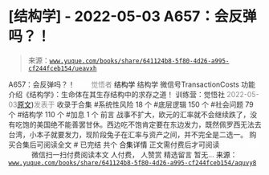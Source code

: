 # [结构学] - 2022-05-03 A657：会反弹吗？！

> 来源：[`www.yuque.com/books/share/641124b8-5f80-4d26-a995-cf244fceb154/ueavxh`](https://www.yuque.com/books/share/641124b8-5f80-4d26-a995-cf244fceb154/ueavxh)

<ne-p id="520f42f3293818f927861ebbd5b15da4_p_0" data-lake-id="520f42f3293818f927861ebbd5b15da4_p_0"><ne-text id="ub41fed41" style="color: rgb(51, 51, 51);">A657：会反弹吗？！</ne-text></ne-p> <ne-p id="15ef6d829581b03222d26cab5cd473a0" data-lake-id="15ef6d829581b03222d26cab5cd473a0"><ne-text id="ucfba475d" ne-fontsize="12" style="color: rgb(255, 255, 255);">原创</ne-text><ne-text id="u5f22c450" style="color: rgb(140, 140, 140);">觉悟者</ne-text> <ne-text id="u7da04c14" ne-fontsize="14">结构学</ne-text></ne-p> <ne-p id="815e16ca0dadcc577a8d590db9ad3d50" data-lake-id="815e16ca0dadcc577a8d590db9ad3d50"><ne-text id="uace946da" ne-fontsize="14" ne-bold="true" style="color: rgb(51, 51, 51);">结构学</ne-text></ne-p> <ne-p id="f60f3799b8e742356849051b0b54b530" data-lake-id="f60f3799b8e742356849051b0b54b530"><ne-text id="ue09b3894" ne-fontsize="14" style="color: rgb(51, 51, 51);">微信号</ne-text><ne-text id="u99654244" ne-fontsize="14" style="color: rgb(51, 51, 51);">TransactionCosts</ne-text></ne-p> <ne-p id="bf9e973ea22aec6cf3528f5242ae1619" data-lake-id="bf9e973ea22aec6cf3528f5242ae1619"><ne-text id="u03e2c345" ne-fontsize="14" style="color: rgb(51, 51, 51);">功能介绍</ne-text><ne-text id="ue9fc7353" ne-fontsize="14" style="color: rgb(51, 51, 51);">《结构学》：生命体在其生存结构中的求存之道！ 训练营：觉悟社</ne-text></ne-p> <ne-p id="1556fdc0dd23abe73977166fc0522aa3" data-lake-id="1556fdc0dd23abe73977166fc0522aa3"><ne-text id="ub4b8c257" style="color: rgb(140, 140, 140);">2022-05-03</ne-text>[<ne-text id="u286f94ad" ne-fontsize="14">原文</ne-text>](https://mp.weixin.qq.com/s?__biz=MzIzMDYwOTM0Mg==&mid=2247487170&idx=1&sn=41fb69f34b367ef570c5b98b16a4ecaa&chksm=e8b19613dfc61f05f01fc8d84c5c037a947e4180d1162eaf409be238dc095f3ca1db470efb75#rd))<ne-text id="ub21f5527" ne-fontsize="14" style="color: rgb(140, 140, 140);">发表于</ne-text></ne-p> <ne-p id="d8bfb095dd681cfa5e316e0a5c6a5713" data-lake-id="d8bfb095dd681cfa5e316e0a5c6a5713"><ne-text id="u81858153" style="color: rgb(51, 51, 51);">收录于合集</ne-text></ne-p> <ne-p id="45f29b959aa04dbe4918ea372796da2d" data-lake-id="45f29b959aa04dbe4918ea372796da2d"><ne-text id="u56944908" style="color: rgb(51, 51, 51);">#系统性风险 18 个</ne-text></ne-p> <ne-p id="b9ddcdbd63208892bad41cdeec53b85b" data-lake-id="b9ddcdbd63208892bad41cdeec53b85b"><ne-text id="u3f2394f6" style="color: rgb(51, 51, 51);">#底层逻辑 150 个</ne-text></ne-p> <ne-p id="5287108f5e2c1f8ca31b5b69b08b24f4" data-lake-id="5287108f5e2c1f8ca31b5b69b08b24f4"><ne-text id="u3bbebae4" style="color: rgb(51, 51, 51);">#社会问题 79 个</ne-text></ne-p> <ne-p id="84ceb0955e056a8aaad5df93ae5b8248" data-lake-id="84ceb0955e056a8aaad5df93ae5b8248"><ne-text id="u82ed4ab3" style="color: rgb(51, 51, 51);">#结构学 110 个</ne-text></ne-p> <ne-p id="833dfaefaa2d543b167bde861390461b" data-lake-id="833dfaefaa2d543b167bde861390461b"><ne-text id="uaa065e1c" style="color: rgb(51, 51, 51);">#加息 1 个</ne-text></ne-p> <ne-p id="ddb53da0e0abf730e07f8c606e92fa40" data-lake-id="ddb53da0e0abf730e07f8c606e92fa40"><ne-text id="uae13fcb3" style="color: rgb(51, 51, 51);">前言</ne-text></ne-p> <ne-p id="8c5e2fced6d308bc621eafcdbd2869e1" data-lake-id="8c5e2fced6d308bc621eafcdbd2869e1"><ne-text id="udf395867" style="color: rgb(51, 51, 51);">战事不扩大，欧元的汇率就不会继续跌了，没有吃饱的美国绝不能善罢甘休。西边吃不饱肯定要在东边发力，既然佩罗西无法去台湾，小本子就要发力，现阶段兔子在汇率与资产之间，并不完全是二选一。</ne-text></ne-p> <ne-p id="c703102a2b99de514893a0e094c74072" data-lake-id="c703102a2b99de514893a0e094c74072" ne-alignment="center"><ne-text id="u72ab1cac" style="color: rgb(51, 51, 51);">购买合集后可阅读全文</ne-text></ne-p> <ne-p id="907fc443b9d47d9f5cd5f674e8619091" data-lake-id="907fc443b9d47d9f5cd5f674e8619091" ne-alignment="center"><ne-text id="u9886a8d1" style="color: rgb(51, 51, 51);">#</ne-text></ne-p> <ne-p id="b2c687f9aa787a73aa38763fbe3b60a1" data-lake-id="b2c687f9aa787a73aa38763fbe3b60a1" ne-alignment="center"><ne-text id="u2e97f0fa" style="color: rgb(51, 51, 51);">已完结 共个</ne-text></ne-p> <ne-p id="510a30245239387f24c69e187b3016e3" data-lake-id="510a30245239387f24c69e187b3016e3" ne-alignment="center"><ne-text id="ua101b1eb" ne-fontsize="16">合集详情</ne-text></ne-p> <ne-p id="3cd994dad84293608d14c057d9b66a44" data-lake-id="3cd994dad84293608d14c057d9b66a44" ne-alignment="center"><ne-text id="uf1b137e4" style="color: rgb(51, 51, 51);">正文需付费后才可阅读</ne-text></ne-p> <ne-p id="cc753b46bec3d668614b66845a9b6da6" data-lake-id="cc753b46bec3d668614b66845a9b6da6" ne-alignment="center"><ne-text id="u27ba6408" style="color: rgb(255, 255, 255);">加载中</ne-text></ne-p> <ne-p id="ebc5eb588da3b30be9c4a089b503eea8" data-lake-id="ebc5eb588da3b30be9c4a089b503eea8" ne-alignment="center"><ne-text id="ued894c30" style="color: rgb(255, 255, 255);"> 微信豆购买</ne-text></ne-p> <ne-p id="95914714f5865aab89d5b5ad9f82734b" data-lake-id="95914714f5865aab89d5b5ad9f82734b" ne-alignment="center"><ne-text id="u698bb566" style="color: rgb(51, 51, 51);">微信扫一扫付费阅读本文</ne-text></ne-p> <ne-p id="936250595956ca402a76e4570db3c4d0" data-lake-id="936250595956ca402a76e4570db3c4d0" ne-alignment="center"><ne-text id="u470ad4d3" ne-fontsize="13" style="color: rgb(51, 51, 51);">人付费， 人赞赏</ne-text></ne-p> <ne-h3 id="uVpU2" data-lake-id="uVpU2"><ne-heading-ext><ne-heading-anchor></ne-heading-anchor><ne-heading-fold></ne-heading-fold></ne-heading-ext><ne-heading-content><ne-text id="u67e911c5" ne-fontsize="16" style="color: rgb(51, 51, 51);">精选留言</ne-text></ne-heading-content></ne-h3> <ne-p id="e7875aa2e6e6486184a19b6a4b961d4b" data-lake-id="e7875aa2e6e6486184a19b6a4b961d4b"><ne-text id="u4e46e422" style="color: rgb(51, 51, 51);">暂无...</ne-text></ne-p> 来源：[`www.yuque.com/books/share/641124b8-5f80-4d26-a995-cf244fceb154/aquvy8`](https://www.yuque.com/books/share/641124b8-5f80-4d26-a995-cf244fceb154/aquvy8)